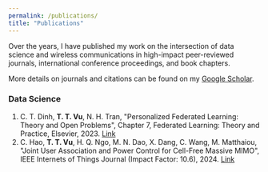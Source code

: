 ```yaml
---
permalink: /publications/
title: "Publications"
---
```


Over the years, I have published my work on the intersection of data science and wireless communications in high-impact peer-reviewed journals, international conference proceedings, and book chapters.

More details on journals and citations can be found on my [Google Scholar](https://scholar.google.com/citations?hl=en&user=Yr2ixYEAAAAJ&view_op=list_works&sortby=pubdate).

### **Data Science**
1. C. T. Dinh, **T. T. Vu**, N. H. Tran, "Personalized Federated Learning: Theory and Open Problems", Chapter 7, Federated Learning: Theory and Practice, Elsevier, 2023. [Link](https://doi.org/10.1016/B978-0-44-319037-7.00010-7)
2. C. Hao, **T. T. Vu**, H. Q. Ngo, M. N. Dao, X. Dang, C. Wang, M. Matthaiou, "Joint User Association and Power Control for Cell-Free Massive MIMO", IEEE Internets of Things Journal (Impact Factor: 10.6), 2024. [Link](https://ieeexplore.ieee.org/document/10387264)


